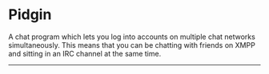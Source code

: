 # Pidgin

A chat program which lets you log into accounts on multiple chat networks simultaneously. This means that you can be chatting with friends on XMPP and sitting in an IRC channel at the same time.

---